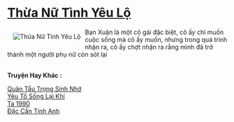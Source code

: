 <a href="https://truyentiki.com/thua-nu-tinh-yeu-lo.30427/" title="Thừa Nữ Tình Yêu Lộ"><h1>Thừa Nữ Tình Yêu Lộ</h1></a><div style="display:table"><img align="right" style="float: left; padding: 10px;" src="https://truyentiki.com/a/img/str/src/30427.jpg" alt="Thừa Nữ Tình Yêu Lộ">Bạn Xuân là một cô gái đặc biệt, cô ấy chỉ muốn cuộc sống mà cô ấy muốn, nhưng trong quá trình nhận ra, cô ấy chợt nhận ra rằng mình đã trở thành một người phụ nữ còn sót lại</div><p><br><b>Truyện Hay Khác :</b></p><a href="https://truyentiki.com/quan-tau-trong-sinh-nho.30426/" alt="Quân Tẩu Trọng Sinh Nhớ">Quân Tẩu Trọng Sinh Nhớ</a><br/><a href="https://github.com/nownovels/truyenhay/tree/master/truyenhay/30482/README.md" alt="Yêu Tổ Sống Lại Khí">Yêu Tổ Sống Lại Khí</a><br/><a href="https://github.com/nownovels/top500/tree/master/truyenhay/33642/" alt="Ta 1990">Ta 1990</a><br/><a href="https://github.com/nownovels/top500/tree/master/truyenhay/33568/" alt="Đặc Cần Tinh Anh">Đặc Cần Tinh Anh</a><br/>